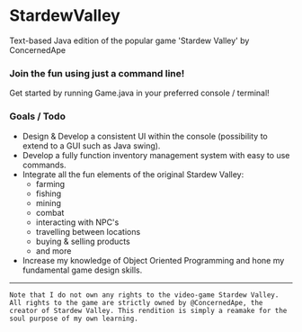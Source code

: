 # StardewValley
Text-based Java edition of the popular game 'Stardew Valley' by ConcernedApe

### Join the fun using just a command line!
Get started by running Game.java in your preferred console / terminal!

### Goals / Todo
- Design & Develop a consistent UI within the console (possibility to extend to a GUI such as Java swing).
- Develop a fully function inventory management system with easy to use commands.
- Integrate all the fun elements of the original Stardew Valley:
  - farming
  - fishing
  - mining
  - combat
  - interacting with NPC's
  - travelling between locations
  - buying & selling products
  - and more
- Increase my knowledge of Object Oriented Programming and hone my fundamental game design skills.

- - - -
`Note that I do not own any rights to the video-game Stardew Valley. All rights to the game are strictly owned by @ConcernedApe, the creator of Stardew Valley. This rendition is simply a reamake for the soul purpose of my own learning.`
